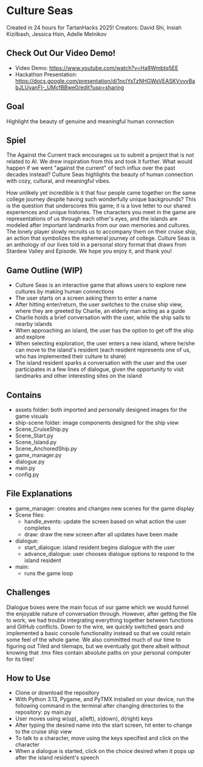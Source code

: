 # Culture Seas 
Created in 24 hours for TartanHacks 2025!
Creators: David Shi, Insiah Kizilbash, Jessica Hsin, Adelle Melnikov

## Check Out Our Video Demo!
- Video Demo: https://www.youtube.com/watch?v=Ha9Wmbtq5EE
- Hackathon Presentation: https://docs.google.com/presentation/d/1ncjYsTzNHGWsVEASKVvvvBabJLUvanFI-_UMcfBBwe0/edit?usp=sharing

## Goal
Highlight the beauty of genuine and meaningful human connection

## Spiel
The Against the Current track encourages us to submit a project that is not related to AI. We drew inspiration from this and took it further. What would happen if we went "against the current" of tech influx over the past decades instead? Culture Seas highlights the beauty of human connection with cozy, cultural, and meaningful vibes. 

How unlikely yet incredible is it that four people came together on the same college journey despite having such wonderfully unique backgrounds? This is the question that underscores this game; it is a love letter to our shared experiences and unique histories. The characters you meet in the game are representations of us through each other's eyes, and the islands are modeled after important landmarks from our own memories and cultures. The lonely player slowly recruits us to accompany them on their cruise ship, an action that symbolizes the ephemeral journey of college. Culture Seas is an anthology of our lives told in a personal story format that draws from Stardew Valley and Episode. We hope you enjoy it, and thank you!

## Game Outline (WIP)
- Culture Seas is an interactive game that allows users to explore new cultures by making human connections
- The user starts on a screen asking them to enter a name
- After hitting enter/return, the user switches to the cruise ship view, where they are greeted by Charlie, an elderly man acting as a guide
- Charlie holds a brief conversation with the user, while the ship sails to nearby islands
- When approaching an island, the user has the option to get off the ship and explore
- When selecting exploration, the user enters a new island, where he/she can move to the island's resident (each resident represents one of us, who has implemented their culture to share)
- The island resident sparks a conversation with the user and the user participates in a few lines of dialogue, given the opportunity to visit landmarks and other interesting sites on the island

## Contains
- assets folder: both imported and personally designed images for the game visuals
- ship-scene folder: image components designed for the ship view
- Scene_CruiseShip.py
- Scene_Start.py
- Scene_Island.py
- Scene_AnchoredShip.py
- game_manager.py
- dialogue.py
- main.py
- config.py

## File Explanations
- game_manager: creates and changes new scenes for the game display
- Scene files:
  - handle_events: update the screen based on what action the user completes 
  - draw: draw the new screen after all updates have been made 
- dialogue:
  - start_dialogue: island resident begins dialogue with the user
  - advance_dialogue: user chooses dialogue options to respond to the island resident
- main:
  - runs the game loop

## Challenges
Dialogue boxes were the main focus of our game which we would funnel the enjoyable nature of conversation through. However, after getting the file to work, we had trouble integrating everything together between functions and GitHub conflicts. Down to the wire, we quickly switched gears and implemented a basic console functionality instead so that we could retain some feel of the whole game. We also committed much of our time to figuring out Tiled and tilemaps, but we eventually got there albeit without knowing that .tmx files contain absolute paths on your personal computer for its tiles!

## How to Use
- Clone or download the repository
- With Python 3.13, Pygame, and PyTMX installed on your device, run the following command in the terminal after changing directories to the repository: py main.py
- User moves using w(up), a(left), s(down), d(right) keys
- After typing the desired name into the start screen, hit enter to change to the cruise ship view
- To talk to a character, move using the keys specified and click on the character
- When a dialogue is started, click on the choice desired when it pops up after the island resident's speech


